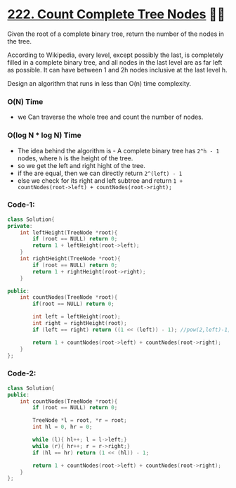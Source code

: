 # [222. Count Complete Tree Nodes](https://leetcode.com/problems/count-complete-tree-nodes/) 🌟🌟

Given the root of a complete binary tree, return the number of the nodes in the tree.

According to Wikipedia, every level, except possibly the last, is completely filled in a complete binary tree, and all nodes in the last level are as far left as possible. It can have between 1 and 2h nodes inclusive at the last level h.

Design an algorithm that runs in less than O(n) time complexity.

### O(N) Time

- we Can traverse the whole tree and count the number of nodes.

### O(log N \* log N) Time

- The idea behind the algorithm is - A complete binary tree has `2^h - 1` nodes, where `h` is the height of the tree.
- so we get the left and right hight of the tree.
- if the are equal, then we can directly return `2^(left) - 1`
- else we check for its right and left subtree and return `1 + countNodes(root->left) + countNodes(root->right);`

### Code-1:

```cpp
class Solution{
private:
    int leftHeight(TreeNode *root){
        if (root == NULL) return 0;
        return 1 + leftHeight(root->left);
    }
    int rightHeight(TreeNode *root){
        if (root == NULL) return 0;
        return 1 + rightHeight(root->right);
    }

public:
    int countNodes(TreeNode *root){
        if(root == NULL) return 0;

        int left = leftHeight(root);
        int right = rightHeight(root);
        if (left == right) return ((1 << (left)) - 1); //pow(2,left)-1;

        return 1 + countNodes(root->left) + countNodes(root->right);
    }
};
```

### Code-2:

```cpp
class Solution{
public:
    int countNodes(TreeNode *root){
        if (root == NULL) return 0;

        TreeNode *l = root, *r = root;
        int hl = 0, hr = 0;

        while (l){ hl++; l = l->left;}
        while (r){ hr++; r = r->right;}
        if (hl == hr) return (1 << (hl)) - 1;

        return 1 + countNodes(root->left) + countNodes(root->right);
    }
};
```
